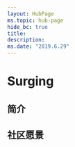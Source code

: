 ```yaml
---
layout: HubPage
ms.topic: hub-page
hide_bc: true
title: 
description: 
ms.date: "2019.6.29"
---
```


# Surging

## 简介

## 社区愿景

